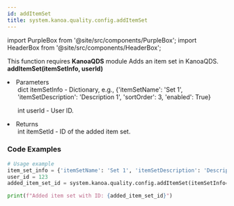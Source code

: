 ```yaml
---
id: addItemSet
title: system.kanoa.quality.config.addItemSet
---
```


import PurpleBox from '@site/src/components/PurpleBox';
import HeaderBox from '@site/src/components/HeaderBox';

<PurpleBox>This function requires <b>KanoaQDS</b> module</PurpleBox>
<HeaderBox header="Description">Adds an item set in KanoaQDS.</HeaderBox>
<HeaderBox header="Syntax">
    <b>addItemSet(itemSetInfo, userId)</b>
    <li> Parameters <br />
        <ul>dict itemSetInfo - Dictionary, e.g., &#123;'itemSetName': 'Set 1', 'itemSetDescription': 'Description 1', 'sortOrder': 3, 'enabled': True}</ul>
        <ul>int userId - User ID.</ul>
    </li>
    <li> Returns <br />
        <ul>int itemSetId - ID of the added item set.</ul>
    </li>
</HeaderBox>

### Code Examples
```python
# Usage example
item_set_info = {'itemSetName': 'Set 1', 'itemSetDescription': 'Description 1', 'sortOrder': 3, 'enabled': True}
user_id = 123
added_item_set_id = system.kanoa.quality.config.addItemSet(itemSetInfo=item_set_info, userId=user_id)

print(f"Added item set with ID: {added_item_set_id}")

